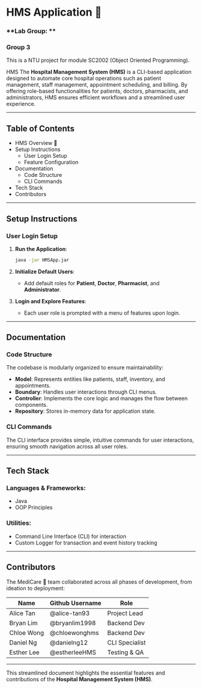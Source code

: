 # HMS Application 🏥  
### **Lab Group: **  
### **Group 3**


This is a NTU project for module SC2002 (Object Oriented Programming).

HMS The **Hospital Management System (HMS)** is a CLI-based application designed to automate core hospital operations such as patient management, staff management, appointment scheduling, and billing. By offering role-based functionalities for patients, doctors, pharmacists, and administrators, HMS ensures efficient workflows and a streamlined user experience.



---

## **Table of Contents**  
- HMS Overview 🏥  
- Setup Instructions  
  - User Login Setup  
  - Feature Configuration  
- Documentation  
  - Code Structure  
  - CLI Commands  
- Tech Stack  
- Contributors  

---

## **Setup Instructions**

### User Login Setup  

1. **Run the Application**:  
   ```bash  
   java -jar HMSApp.jar  
   ```  

2. **Initialize Default Users**:  
   - Add default roles for **Patient**, **Doctor**, **Pharmacist**, and **Administrator**.  

3. **Login and Explore Features**:  
   - Each user role is prompted with a menu of features upon login.  

---

## **Documentation**

### Code Structure  
The codebase is modularly organized to ensure maintainability:  
- **Model**: Represents entities like patients, staff, inventory, and appointments.  
- **Boundary**: Handles user interactions through CLI menus.  
- **Controller**: Implements the core logic and manages the flow between components.  
- **Repository**: Stores in-memory data for application state.  

### CLI Commands  
The CLI interface provides simple, intuitive commands for user interactions, ensuring smooth navigation across all user roles.  

---

## **Tech Stack**  

### Languages & Frameworks:  
- Java  
- OOP Principles  

### Utilities:  
- Command Line Interface (CLI) for interaction  
- Custom Logger for transaction and event history tracking  

---

## **Contributors**  

The MediCare 🏥 team collaborated across all phases of development, from ideation to deployment:  

| **Name**          | **Github Username** | **Role**        |  
|--------------------|---------------------|-----------------|  
| Alice Tan          | @alice-tan93       | Project Lead    |  
| Bryan Lim          | @bryanlim1998      | Backend Dev     |  
| Chloe Wong         | @chloewonghms      | Backend Dev     |  
| Daniel Ng          | @danielng12        | CLI Specialist  |  
| Esther Lee         | @estherleeHMS      | Testing & QA    |  

---  

This streamlined document highlights the essential features and contributions of the **Hospital Management System (HMS)**.
